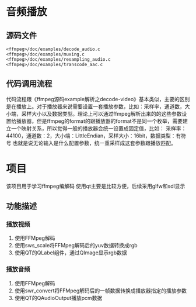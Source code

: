 # 音频播放

## 源码文件

```
<ffmpeg>/doc/examples/decode_audio.c
<ffmpeg>/doc/examples/muxing.c
<ffmpeg>/doc/examples/resampling_audio.c
<ffmpeg>/doc/examples/transcode_aac.c
```

## 代码调用流程

代码流程跟《ffmpeg源码example解析之decode-video》基本类似，主要的区别是在播放上。对于播放器来说需要设置一套播放参数，比如：采样率，通道数，大小端，采样大小以及数据类型。理论上可以通过ffmpeg解析出来的的这些参数设置给播放器，但是ffmpeg的format的跟播放器的format不是同一个枚举，需要建立一个映射关系，所以觉得一般的播放器会统一设置成固定值，比如：
采样率：44100，通道数：2，大小端：LittleEndian，采样大小：16bit，数据类型：有符号
也就是说无论输入是什么配置参数，统一重采样成这套参数跟播放匹配。

# 项目

该项目用于学习ffmpeg编解码
使用qt主要是比较方便，后续采用glfw和sdl显示

## 功能描述

### 播放视频

1. 使用FFMpeg解码
2. 使用sws_scale将FFMpeg解码后的yuv数据转换成rgb
3. 使用QT的QLabel组件，通过QImage显示rgb数据

### 播放音频

1. 使用FFMpeg解码
2. 使用swr_convert将FFMpeg解码后的一帧数据转换成播放器指定的播放参数
3. 使用QT的QAudioOutput播放pcm数据
